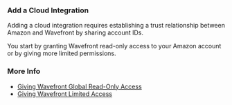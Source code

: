 ### Add a Cloud Integration

Adding a cloud integration requires establishing a trust relationship between Amazon and Wavefront by sharing account IDs.

You start by granting Wavefront read-only access to your Amazon account or by giving more limited permissions.

### More Info

* [Giving Wavefront Global Read-Only Access](https://docs.wavefront.com/integrations_aws_metrics.html#giving-wavefront-global-read-only-access)
* [Giving Wavefront Limited Access](https://docs.wavefront.com/integrations_aws_metrics.html#giving-wavefront-limited-access)
